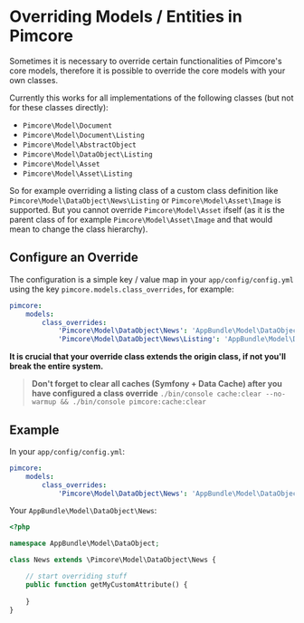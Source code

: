 # Overriding Models / Entities in Pimcore
 
Sometimes it is necessary to override certain functionalities of Pimcore's core models, therefore it is possible to 
override the core models with your own classes. 

Currently this works for all implementations of the following classes (but not for these classes directly): 
- `Pimcore\Model\Document`
- `Pimcore\Model\Document\Listing`
- `Pimcore\Model\AbstractObject`
- `Pimcore\Model\DataObject\Listing`
- `Pimcore\Model\Asset`
- `Pimcore\Model\Asset\Listing` 

So for example overriding a listing class of a custom class definition like `Pimcore\Model\DataObject\News\Listing` or 
`Pimcore\Model\Asset\Image` is supported. 
But you cannot override `Pimcore\Model\Asset` ifself (as it is the parent class of for example `Pimcore\Model\Asset\Image` and that would mean to change the class hierarchy). 

## Configure an Override 

The configuration is a simple key / value map in your `app/config/config.yml` using the key 
`pimcore.models.class_overrides`, for example: 

```yaml 
pimcore:
    models:
        class_overrides:
            'Pimcore\Model\DataObject\News': 'AppBundle\Model\DataObject\News'
            'Pimcore\Model\DataObject\News\Listing': 'AppBundle\Model\DataObject\News\Listing'
```

**It is crucial that your override class extends the origin class, if not you'll break the entire system.**

> **Don't forget to clear all caches (Symfony + Data Cache) after you have configured a class override**
`./bin/console cache:clear --no-warmup && ./bin/console pimcore:cache:clear`

## Example 

In your `app/config/config.yml`: 

```yaml 
pimcore:
    models:
        class_overrides:
            'Pimcore\Model\DataObject\News': 'AppBundle\Model\DataObject\News'
```

Your `AppBundle\Model\DataObject\News`: 

```php
<?php 

namespace AppBundle\Model\DataObject; 

class News extends \Pimcore\Model\DataObject\News {

    // start overriding stuff 
    public function getMyCustomAttribute() {
        
    }
}
```
